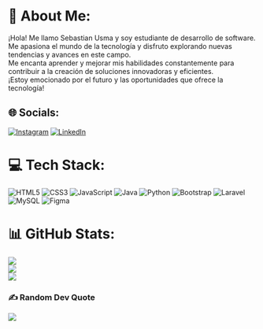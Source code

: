 # 💫 About Me:
¡Hola! Me llamo Sebastian Usma y soy estudiante de desarrollo de software. Me apasiona el mundo de la tecnología y disfruto explorando nuevas tendencias y avances en este campo.<br>Me encanta aprender y mejorar mis habilidades constantemente para contribuir a la creación de soluciones innovadoras y eficientes.<br> ¡Estoy emocionado por el futuro y las oportunidades que ofrece la tecnología!


## 🌐 Socials:
[![Instagram](https://img.shields.io/badge/Instagram-%23E4405F.svg?logo=Instagram&logoColor=white)](https://instagram.com/usma_117) [![LinkedIn](https://img.shields.io/badge/LinkedIn-%230077B5.svg?logo=linkedin&logoColor=white)](https://linkedin.com/in/sebastianusma) 

# 💻 Tech Stack:
![HTML5](https://img.shields.io/badge/html5-%23E34F26.svg?style=for-the-badge&logo=html5&logoColor=white) ![CSS3](https://img.shields.io/badge/css3-%231572B6.svg?style=for-the-badge&logo=css3&logoColor=white) ![JavaScript](https://img.shields.io/badge/javascript-%23323330.svg?style=for-the-badge&logo=javascript&logoColor=%23F7DF1E) ![Java](https://img.shields.io/badge/java-%23ED8B00.svg?style=for-the-badge&logo=openjdk&logoColor=white) ![Python](https://img.shields.io/badge/python-3670A0?style=for-the-badge&logo=python&logoColor=ffdd54) ![Bootstrap](https://img.shields.io/badge/bootstrap-%238511FA.svg?style=for-the-badge&logo=bootstrap&logoColor=white) ![Laravel](https://img.shields.io/badge/laravel-%23FF2D20.svg?style=for-the-badge&logo=laravel&logoColor=white) ![MySQL](https://img.shields.io/badge/mysql-4479A1.svg?style=for-the-badge&logo=mysql&logoColor=white) ![Figma](https://img.shields.io/badge/figma-%23F24E1E.svg?style=for-the-badge&logo=figma&logoColor=white)
# 📊 GitHub Stats:
![](https://github-readme-stats.vercel.app/api?username=USMA117&theme=radical&hide_border=false&include_all_commits=true&count_private=true)<br/>
![](https://github-readme-streak-stats.herokuapp.com/?user=USMA117&theme=radical&hide_border=false)<br/>
![](https://github-readme-stats.vercel.app/api/top-langs/?username=USMA117&theme=radical&hide_border=false&include_all_commits=true&count_private=true&layout=compact)

### ✍️ Random Dev Quote
![](https://quotes-github-readme.vercel.app/api?type=horizontal&theme=radical)

<!-- Proudly created with GPRM ( https://gprm.itsvg.in ) -->
